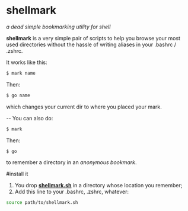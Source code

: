 shellmark
=========

_a dead simple bookmarking utility for shell_

__shellmark__ is a very simple pair of scripts to help you browse your 
most used directories without the hassle of writing aliases in your
.bashrc / .zshrc.

It works like this:
```bash
$ mark name
```

Then:
```bash
$ go name
```
which changes your current dir to where you placed your mark.

--
You can also do:
```bash
$ mark
```

Then:
```bash
$ go
```
to remember a directory in an _anonymous bookmark_.

#install it

1. You drop [__shellmark.sh__](http://github.com/AndreiDuma/shellmark/raw/master/shellmark.sh) in a directory
whose location you remember;
2. Add this line to your .bashrc, .zshrc, whatever:

```bash
source path/to/shellmark.sh
```
